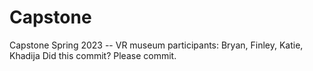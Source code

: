 # Capstone
Capstone Spring 2023 -- VR museum
participants: Bryan, Finley, Katie, Khadija 
Did this commit? Please commit.
